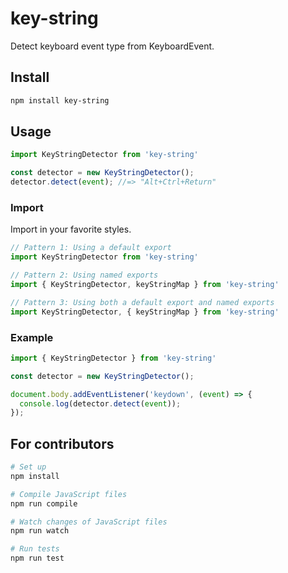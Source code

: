 # key-string
Detect keyboard event type from KeyboardEvent.

## Install
```sh
npm install key-string
```

## Usage
```js
import KeyStringDetector from 'key-string'

const detector = new KeyStringDetector();
detector.detect(event); //=> "Alt+Ctrl+Return"
```

### Import
Import in your favorite styles.

```js
// Pattern 1: Using a default export
import KeyStringDetector from 'key-string'

// Pattern 2: Using named exports
import { KeyStringDetector, keyStringMap } from 'key-string'

// Pattern 3: Using both a default export and named exports
import KeyStringDetector, { keyStringMap } from 'key-string'
```

### Example
```js
import { KeyStringDetector } from 'key-string'

const detector = new KeyStringDetector();

document.body.addEventListener('keydown', (event) => {
  console.log(detector.detect(event));
});
```

## For contributors
```sh
# Set up
npm install

# Compile JavaScript files
npm run compile

# Watch changes of JavaScript files
npm run watch

# Run tests
npm run test
```
